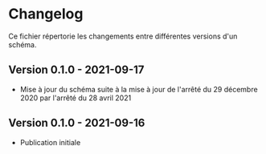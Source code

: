 # Changelog

Ce fichier répertorie les changements entre différentes versions d'un schéma.

## Version 0.1.0 - 2021-09-17

- Mise à jour du schéma suite à la mise à jour de l'arrêté du 29 décembre 2020 par l'arrêté du 28 avril 2021

## Version 0.1.0 - 2021-09-16

- Publication initiale
